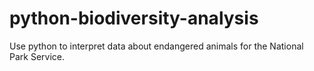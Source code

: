 # python-biodiversity-analysis
Use python to interpret data about endangered animals for the National Park Service.
